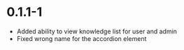 0.1.1-1
======================
* Added ability to view knowledge list for user and admin
* Fixed wrong name for the accordion element
